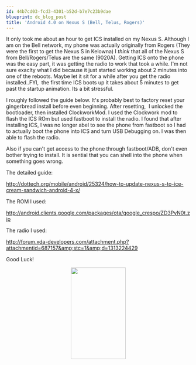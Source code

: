 ```yaml
---
id: 44b7cd03-fcd3-4301-b52d-b7e7c23b9dae
blueprint: dc_blog_post
title: 'Android 4.0 on Nexus S (Bell, Telus, Rogers)'
---
```

It only took me about an hour to get ICS installed on my Nexus S. Although I am on the Bell network, my phone was actually originally from Rogers (They were the first to get the Nexus S in Kelowna) I *think* that all of the Nexus S from Bell/Rogers/Telus are the same (9020A). Getting ICS onto the phone was the easy part, it was getting the radio to work that took a while. I'm not sure exaclty what I did because it just started working about 2 minutes into   one of the reboots. Maybe let it sit for a while after you get the radio installed..FYI,  the first time ICS boots up it takes about 5 minutes to get past the startup animation. Its a bit stressful.

I roughly followed the guide below. It's probably best to factory reset your gingerbread install before even beginning. After resetting,  I unlocked the bootloader, then installed ClockworkMod. I used the Clockwork mod to flash the ICS ROm but used fastboot to install the radio. I found that after installing ICS, I was no longer abel to see the phone from fastboot so I had to actually boot the phone into ICS and turn USB Debugging on. I was then able to flash the radio.

Also if you can't get access to the phone through fastboot/ADB, don't even bother trying to install. It is sential that you can shell into the phone when something goes wrong.

The detailed guide:

<a href="http://dottech.org/mobile/android/25324/how-to-update-nexus-s-to-ice-cream-sandwich-android-4-x/">http://dottech.org/mobile/android/25324/how-to-update-nexus-s-to-ice-cream-sandwich-android-4-x/</a>

The ROM I used:

<a href="http://android.clients.google.com/packages/ota/google_crespo/ZD3PyN0t.zip">http://android.clients.google.com/packages/ota/google_crespo/ZD3PyN0t.zip</a>

The radio I used:

<a href="http://android.clients.google.com/packages/ota/google_crespo/ZD3PyN0t.zip">http://forum.xda-developers.com/attachment.php?attachmentid=687157&amp;stc=1&amp;d=1313224429</a>

Good Luck!
<p style="text-align:center;"><a href="/images/dc_blog_posts/2011/12/ice-cream-sandwich-on-nexus-s-bell-telus-rogers/screenshot_2011-12-27-22-30-11/" rel="attachment wp-att-685"><img class="wp-image-685 aligncenter" style="border-style:initial;border-color:initial;" title="Nexus S on ICS" src="/images/dc_blog_posts/2011/12/Screenshot_2011-12-27-22-30-11.png" alt="" width="150" height="250" /></a></p>

<div></div>
<div></div>